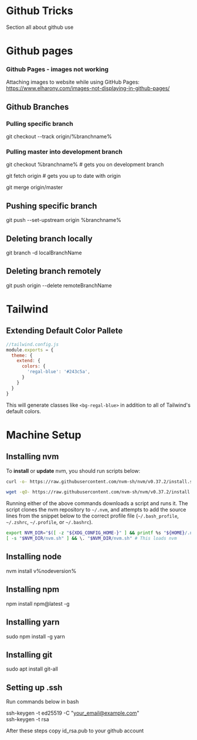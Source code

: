 # Github Tricks
Section all about github use

# Github pages

### Github Pages - images not working
Attaching images to website while using GitHub Pages: https://www.elharony.com/images-not-displaying-in-github-pages/

## Github Branches

### Pulling specific branch
git checkout --track origin/%branchname%

### Pulling master into development branch
git checkout %branchname%    # gets you on development branch  
  
git fetch origin        # gets you up to date with origin  
  
git merge origin/master  

## Pushing specific branch
git push --set-upstream origin %branchname%

## Deleting branch locally
git branch -d localBranchName

## Deleting branch remotely
git push origin --delete remoteBranchName

# Tailwind 

## Extending Default Color Pallete

```javascript
//tailwind.config.js
module.exports = {
  theme: {
    extend: {
      colors: {
        'regal-blue': '#243c5a',
      }
    }
  }
}
```
This will generate classes like `<bg-regal-blue>` in addition to all of Tailwind's default colors.

# Machine Setup

## Installing nvm

To **install** or **update** nvm, you should run scripts below:
```sh
curl -o- https://raw.githubusercontent.com/nvm-sh/nvm/v0.37.2/install.sh | bash
```
```sh
wget -qO- https://raw.githubusercontent.com/nvm-sh/nvm/v0.37.2/install.sh | bash
```

Running either of the above commands downloads a script and runs it. The script clones the nvm repository to `~/.nvm`, and attempts to add the source lines from the snippet below to the correct profile file (`~/.bash_profile`, `~/.zshrc`, `~/.profile`, or `~/.bashrc`).

<a id="profile_snippet"></a>
```sh
export NVM_DIR="$([ -z "${XDG_CONFIG_HOME-}" ] && printf %s "${HOME}/.nvm" || printf %s "${XDG_CONFIG_HOME}/nvm")"
[ -s "$NVM_DIR/nvm.sh" ] && \. "$NVM_DIR/nvm.sh" # This loads nvm
```

## Installing node 
nvm install v%nodeversion%

## Installing npm 
npm install npm@latest -g

## Installing yarn
sudo npm install -g yarn

## Installing git
sudo apt install git-all

## Setting up .ssh
Run commands below in bash  

ssh-keygen -t ed25519 -C "your_email@example.com"  
ssh-keygen -t rsa 

After these steps copy id_rsa.pub to your github account  
